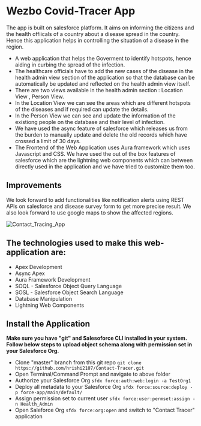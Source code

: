 # Wezbo Covid-Tracer App

The app is built on salesforce platform. It aims on informing the citizens and the health offiicals of a country about a disease spread in the country. Hence this application helps in controlling the situation of a disease in the region.

-   A web application that helps the Goverment to identify hotspots, hence aiding in curbing the spread of the infection.
-   The healthcare officials have to add the new cases of the disease in the health admin view section of  the application so that the database can be automatically be updated and reflected on the health admin view itself.
-   There are two views available in the health admin section : Location View , Person View.
-   In the Location View we can see the areas which are different hotspots of the diseases and if required can update the details.
-   In the Person View we can see and update the information of the existiong people on the database and their level of infection.
-   We have used the async feature of salesforce which releases us from the burden to manually update and delete the old records which have crossed a limit of 30 days.
-   The Frontend of the Web Application uses Aura framework which uses Javascript and CSS. We have used the out of the box features of salesforce which are the lightning web components which can between directly used in the application and we have tried to customize them too.

## Improvements
We look forward to add functionalities like notification alerts using REST APIs on salesforce and disease survey form to get more precise result.
We also look forward to use google maps to show the affected regions. 

![Contact_Tracing_App](https://github.com/choudharymanish8585/contact-tracing/blob/master/screenshots/screenshots.png)

## The technologies used to make this web-application are:

-   Apex Development
-   Async Apex
-   Aura Framework Development
-   SOQL - Salesforce Object Query Language
-   SOSL - Salesforce Object Search Language
-   Database Manipulation
-   Lightning Web Components


## Install the Application

**Make sure you have "git" and Salesoforce CLI installed in your system. Follow below steps to upload object schema along with permission set in your Salesforce Org.**

-   Clone "master" branch from this git repo `git clone https://github.com/hrishi2107/Contact-Tracer.git`
-   Open Terminal/Command Prompt and navigate to above folder
-   Authorize your Salesforce Org `sfdx force:auth:web:login -a TestOrg1`
-   Deploy all metadata to your Salesforce Org `sfdx force:source:deploy -p force-app/main/default/`
-   Assign permission set to current user `sfdx force:user:permset:assign -n Health_Admin`
-   Open Saleforce Org `sfdx force:org:open` and switch to "Contact Tracer" application
